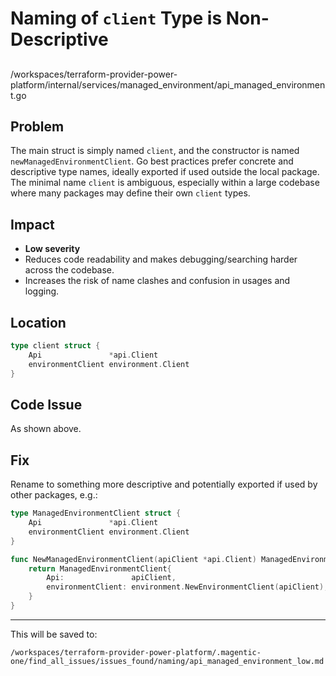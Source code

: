 # Naming of `client` Type is Non-Descriptive

##

/workspaces/terraform-provider-power-platform/internal/services/managed_environment/api_managed_environment.go

## Problem

The main struct is simply named `client`, and the constructor is named `newManagedEnvironmentClient`. Go best practices prefer concrete and descriptive type names, ideally exported if used outside the local package. The minimal name `client` is ambiguous, especially within a large codebase where many packages may define their own `client` types.

## Impact

- **Low severity**
- Reduces code readability and makes debugging/searching harder across the codebase.
- Increases the risk of name clashes and confusion in usages and logging.

## Location

```go
type client struct {
    Api               *api.Client
    environmentClient environment.Client
}
```

## Code Issue

As shown above.

## Fix

Rename to something more descriptive and potentially exported if used by other packages, e.g.:

```go
type ManagedEnvironmentClient struct {
    Api               *api.Client
    environmentClient environment.Client
}

func NewManagedEnvironmentClient(apiClient *api.Client) ManagedEnvironmentClient {
    return ManagedEnvironmentClient{
        Api:               apiClient,
        environmentClient: environment.NewEnvironmentClient(apiClient),
    }
}
```

---

This will be saved to:

`/workspaces/terraform-provider-power-platform/.magentic-one/find_all_issues/issues_found/naming/api_managed_environment_low.md`
